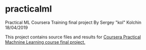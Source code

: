 # practicalml
Practical ML Coursera Training final project
By Sergey "kol" Kolchin
18/04/2019

This project contains source files and results for <a href="https://www.coursera.org/learn/practical-machine-learning/">Coursera Practical Machnine Learning course final project.</a>
